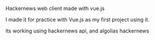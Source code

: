 Hackernews web client made with vue.js

I made it for practice with Vue.js as my first project using it.

its working using hackernews api, and algolias hackernews
